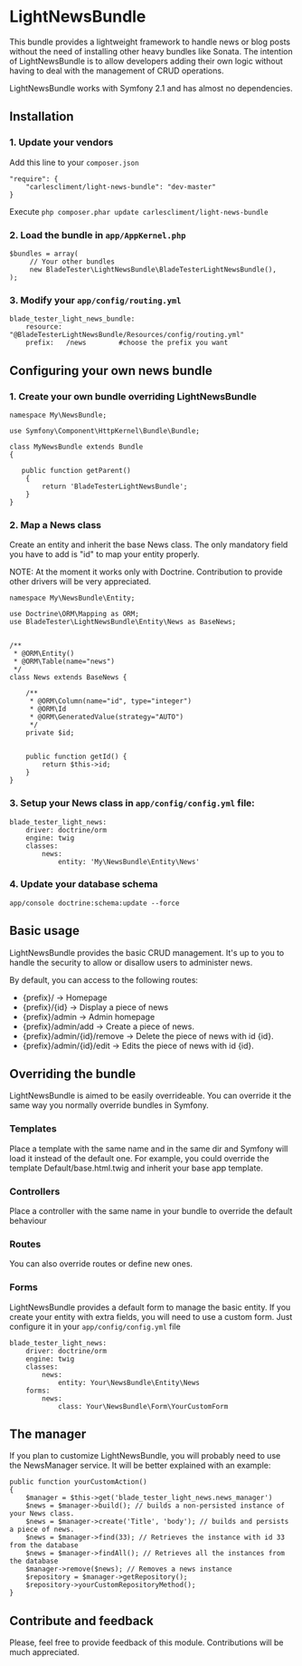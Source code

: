 LightNewsBundle
================

This bundle provides a lightweight framework to handle news or blog posts without the need of installing other heavy bundles like Sonata. The intention of LightNewsBundle is to allow developers adding their own logic without having to deal with the management of CRUD operations.

LightNewsBundle works with Symfony 2.1 and has almost no dependencies.


## Installation

### 1. Update your vendors

Add this line to your `composer.json`

    "require": {
        "carlescliment/light-news-bundle": "dev-master"
    }

Execute `php composer.phar update carlescliment/light-news-bundle`

### 2. Load the bundle in `app/AppKernel.php`
    $bundles = array(
         // Your other bundles
         new BladeTester\LightNewsBundle\BladeTesterLightNewsBundle(),
    );

### 3. Modify your `app/config/routing.yml`

    blade_tester_light_news_bundle:
        resource: "@BladeTesterLightNewsBundle/Resources/config/routing.yml"
        prefix:   /news        #choose the prefix you want


## Configuring your own news bundle

### 1. Create your own bundle overriding LightNewsBundle

    namespace My\NewsBundle;

    use Symfony\Component\HttpKernel\Bundle\Bundle;

    class MyNewsBundle extends Bundle
    {

       public function getParent()
        {
            return 'BladeTesterLightNewsBundle';
        }
    }


### 2. Map a News class

Create an entity and inherit the base News class. The only mandatory field you have to add is "id" to map your entity properly.

NOTE: At the moment it works only with Doctrine. Contribution to provide other drivers will be very appreciated.


    namespace My\NewsBundle\Entity;

    use Doctrine\ORM\Mapping as ORM;
    use BladeTester\LightNewsBundle\Entity\News as BaseNews;


    /**
     * @ORM\Entity()
     * @ORM\Table(name="news")
     */
    class News extends BaseNews {

        /**
         * @ORM\Column(name="id", type="integer")
         * @ORM\Id
         * @ORM\GeneratedValue(strategy="AUTO")
         */
        private $id;


        public function getId() {
            return $this->id;
        }
    }


### 3. Setup your News class in `app/config/config.yml` file:

    blade_tester_light_news:
        driver: doctrine/orm
        engine: twig
        classes:
            news:
                entity: 'My\NewsBundle\Entity\News'

### 4. Update your database schema

    app/console doctrine:schema:update --force


## Basic usage

LightNewsBundle provides the basic CRUD management. It's up to you to handle the security to allow or disallow users to administer news.

By default, you can access to the following routes:

- {prefix}/  -> Homepage
- {prefix}/{id} -> Display a piece of news
- {prefix}/admin -> Admin homepage
- {prefix}/admin/add -> Create a piece of news.
- {prefix}/admin/{id}/remove -> Delete the piece of news with id {id}.
- {prefix}/admin/{id}/edit -> Edits the piece of news with id {id}.


## Overriding the bundle

LightNewsBundle is aimed to be easily overrideable. You can override it the same way you normally override bundles in Symfony.

### Templates
Place a template with the same name and in the same dir and Symfony will load it instead of the default one.
For example, you could override the template Default/base.html.twig and inherit your base app template.

### Controllers
Place a controller with the same name in your bundle to override the default behaviour

### Routes
You can also override routes or define new ones.

### Forms
LightNewsBundle provides a default form to manage the basic entity. If you create your entity with extra fields, you will need to use a custom form. Just configure it in your `app/config/config.yml` file

    blade_tester_light_news:
        driver: doctrine/orm
        engine: twig
        classes:
            news:
                entity: Your\NewsBundle\Entity\News
        forms:
            news:
                class: Your\NewsBundle\Form\YourCustomForm


## The manager

If you plan to customize LightNewsBundle, you will probably need to use the NewsManager service. It will be better explained with an example:


    public function yourCustomAction()
    {
        $manager = $this->get('blade_tester_light_news.news_manager')
        $news = $manager->build(); // builds a non-persisted instance of your News class.
        $news = $manager->create('Title', 'body'); // builds and persists a piece of news.
        $news = $manager->find(33); // Retrieves the instance with id 33 from the database
        $news = $manager->findAll(); // Retrieves all the instances from the database
        $manager->remove($news); // Removes a news instance
        $repository = $manager->getRepository();
        $repository->yourCustomRepositoryMethod();
    }

## Contribute and feedback

Please, feel free to provide feedback of this module. Contributions will be much appreciated.
